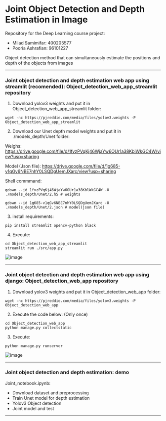 # Joint Object Detection and Depth Estimation in Image
Repository for the Deep Learning course project:

- Milad Samimifar: 400205577
- Pooria Ashrafian: 96101227

Object detection method that can simultaneously estimate the positions and depth of the objects from images

---

### Joint object detection and depth estimation web app using streamlit (recomended): Object_detection_web_app_streamlit repository

1.  Download yolov3 weights and put it in Object_detection_web_app_streamlit folder:

```
wget -nc https://pjreddie.com/media/files/yolov3.weights -P Object_detection_web_app_streamlit
```

2.  Download our Unet depth model weights and put it in ./models_depth/Unet folder:

Weighs: https://drive.google.com/file/d/1fvzPVqKj46WjaYw6OUr1a38KblWkGC4W/view?usp=sharing

Model (Json file): https://drive.google.com/file/d/1g685-v1qGv6NBE7nhY0LSQDgUemJXarc/view?usp=sharing

Shell commmand:

```
gdown --id 1fvzPVqKj46WjaYw6OUr1a38KblWkGC4W -O ./models_depth/Unet/2.h5 # weights

gdown --id 1g685-v1qGv6NBE7nhY0LSQDgUemJXarc -O ./models_depth/Unet/2.json # model(json file)
```

3. install requirements:

```
pip install streamlit opencv-python black
```

4.	Execute: 

```
cd Object_detection_web_app_streamlit
streamlit run ./src/app.py
```

![image](https://user-images.githubusercontent.com/82322980/152633666-0a391c8c-9c83-4783-8d4d-e4516e5897a0.png)

---

### Joint object detection and depth estimation web app using django: Object_detection_web_app repository

1.  Download yolov3 weights and put it in Object_detection_web_app folder:

```
wget -nc https://pjreddie.com/media/files/yolov3.weights -P Object_detection_web_app
```

2.	Execute the code below: (Only once) 

```
cd Object_detection_web_app
python manage.py collectstatic
```

3.	Execute: 

```
python manage.py runserver
```

![image](https://user-images.githubusercontent.com/82322980/152633618-3ca2c6a7-f931-41a9-9089-c5d18d32d937.png)

---

### Joint object detection and depth estimation: demo

Joint_notebook.ipynb:

* Download dataset and preprocessing
* Train Unet model for depth estimation
* Yolov3 Object detection
* Joint model and test

---

